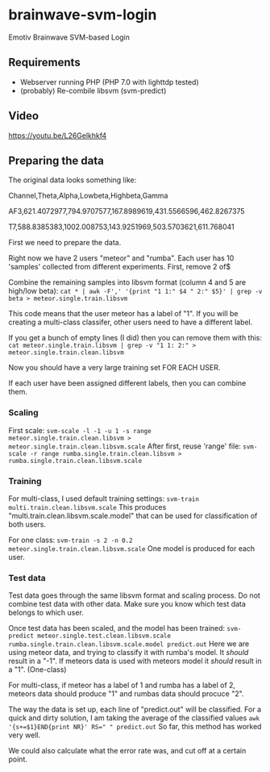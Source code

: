 # brainwave-svm-login
Emotiv Brainwave SVM-based Login 

## Requirements
* Webserver running PHP (PHP 7.0 with lighttdp tested)
* (probably) Re-combile libsvm (svm-predict)

## Video
https://youtu.be/L26Gelkhkf4

## Preparing the data

The original data looks something like:

Channel,Theta,Alpha,Lowbeta,Highbeta,Gamma

AF3,621.4072977,794.9707577,167.8989619,431.5566596,462.8267375

T7,588.8385383,1002.008753,143.9251969,503.5703621,611.768041 

First we need to prepare the data.

Right now we have 2 users "meteor" and "rumba". Each user has 10 'samples' collected from different experiments. First, remove 2 of$

Combine the remaining samples into libsvm format (column 4 and 5 are high/low beta):
`cat * | awk -F',' '{print "1 1:" $4 " 2:" $5}' | grep -v beta > meteor.single.train.libsvm`

This code means that the user meteor has a label of "1". If you will be creating a multi-class classifer, other users need to have a different label.

If you get a bunch of empty lines (I did) then you can remove them with this:
`cat meteor.single.train.libsvm | grep -v "1 1: 2:" > meteor.single.train.clean.libsvm`

Now you should have a very large training set FOR EACH USER.

If each user have been assigned different labels, then you can combine them.

### Scaling
First scale: `svm-scale -l -1 -u 1 -s range meteor.single.train.clean.libsvm > meteor.single.train.clean.libsvm.scale`
After first, reuse 'range' file: `svm-scale -r range rumba.single.train.clean.libsvm > rumba.single.train.clean.libsvm.scale`

### Training
For multi-class, I used default training settings: `svm-train multi.train.clean.libsvm.scale` This produces "multi.train.clean.libsvm.scale.model" that can be used for classification of both users.

For one class: `svm-train -s 2 -n 0.2 meteor.single.train.clean.libsvm.scale`  One model is produced for each user.

### Test data
Test data goes through the same libsvm format and scaling process. Do not combine test data with other data. Make sure you know which test data belongs to which user.

Once test data has been scaled, and the model has been trained: `svm-predict meteor.single.test.clean.libsvm.scale rumba.single.train.clean.libsvm.scale.model predict.out`  Here we are using meteor data, and trying to classify it with rumba's model. It *should* result in a "-1". If meteors data is used with meteors model it *should* result in a "1". (One-class)

For multi-class, if meteor has a label of 1 and rumba has a label of 2, meteors data should produce "1" and rumbas data should procuce "2".

The way the data is set up, each line of "predict.out" will be classified. For a quick and dirty solution, I am taking the average of the classified values `awk '{s+=$1}END{print NR}' RS=" " predict.out`  So far, this method has worked very well.

We could also calculate what the error rate was, and cut off at a certain point.
